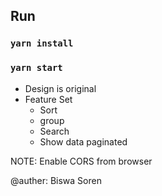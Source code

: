 
## Run 

### `yarn install`

### `yarn start`

* Design is original
* Feature Set
    - Sort
    - group
    - Search
    - Show data paginated


NOTE: Enable CORS from browser

@auther: Biswa Soren
